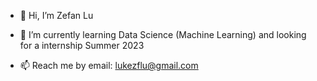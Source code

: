- 👋 Hi, I’m Zefan Lu

- 🌱 I’m currently learning Data Science (Machine Learning) and looking for a internship Summer 2023

- 📫 Reach me by email: lukezflu@gmail.com

